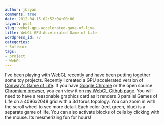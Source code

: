 ```yaml
---
author: jbryan
comments: true
date: 2012-04-15 02:52:04+00:00
layout: post
slug: webgl-gpu-accelerated-game-of-live
title: WebGL GPU Accelerated Game of Life
wordpress_id: 77
categories:
- Software
tags:
- project
- WebGL
---
```


I've been playing with [WebGL](http://www.khronos.org/webgl/) recently and have been putting together some toy projects.  Recently I created a GPU accelerated version of [Conway's Game of Life](http://en.wikipedia.org/wiki/Conway's_Game_of_Life).  If you have [Google Chrome](https://www.google.com/chrome) or the open source [Chromium browser](http://www.chromium.org/Home), you can view it on [my WebGL Github page](http://jbryan.github.com/webgl-experiments/life.html).  You will need to have a reasonable graphics card as it renders 3 parallel Games of Life on a 4096x2048 grid with a 3d torus topology.  You can zoom in with the scroll wheel to see more detail.  Each color (red, green, blue) is a separate game of life.  You can also activate blocks of cells by clicking with the mouse.  Its mesmerizing fun for hours! 

